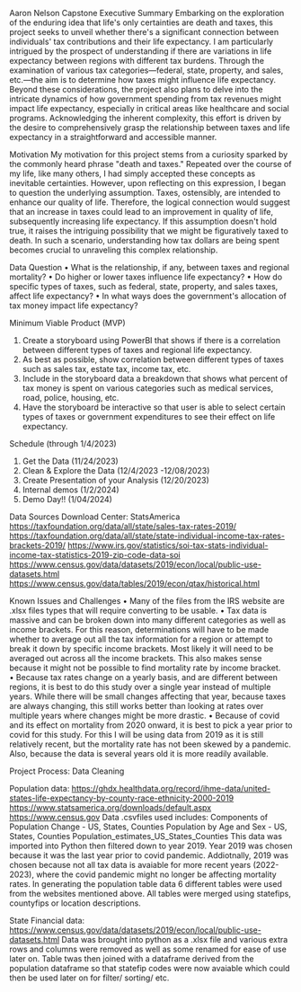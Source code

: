Aaron Nelson Capstone
Executive Summary
Embarking on the exploration of the enduring idea that life's only certainties are death and taxes, this project seeks to unveil whether there's a significant connection between individuals' tax contributions and their life expectancy. I am particularly intrigued by the prospect of understanding if there are variations in life expectancy between regions with different tax burdens. Through the examination of various tax categories—federal, state, property, and sales, etc.—the aim is to determine how taxes might influence life expectancy. Beyond these considerations, the project also plans to delve into the intricate dynamics of how government spending from tax revenues might impact life expectancy, especially in critical areas like healthcare and social programs. Acknowledging the inherent complexity, this effort is driven by the desire to comprehensively grasp the relationship between taxes and life expectancy in a straightforward and accessible manner.

Motivation
My motivation for this project stems from a curiosity sparked by the commonly heard phrase "death and taxes." Repeated over the course of my life, like many others, I had simply accepted these concepts as inevitable certainties. However, upon reflecting on this expression, I began to question the underlying assumption. Taxes, ostensibly, are intended to enhance our quality of life. Therefore, the logical connection would suggest that an increase in taxes could lead to an improvement in quality of life, subsequently increasing life expectancy. If this assumption doesn't hold true, it raises the intriguing possibility that we might be figuratively taxed to death. In such a scenario, understanding how tax dollars are being spent becomes crucial to unraveling this complex relationship.

Data Question
• What is the relationship, if any, between taxes and regional mortality?
• Do higher or lower taxes influence life expectancy?
• How do specific types of taxes, such as federal, state, property, and sales taxes, affect life expectancy?
• In what ways does the government's allocation of tax money impact life expectancy?

Minimum Viable Product (MVP)
1.	Create a storyboard using PowerBI that shows if there is a correlation between different types of taxes and regional life expectancy.
2.	As best as possible, show correlation between different types of taxes such as sales tax, estate tax, income tax, etc. 
3.	Include in the storyboard data a breakdown that shows what percent of tax money is spent on various categories such as medical services, road, police, housing, etc. 
4.	Have the storyboard be interactive so that user is able to select certain types of taxes or government expenditures to see their effect on life expectancy.

Schedule (through 1/4/2023)
1.	Get the Data (11/24/2023)
2.	Clean & Explore the Data (12/4/2023 -12/08/2023)
3.	Create Presentation of your Analysis (12/20/2023)
4.	Internal demos (1/2/2024)
5.	Demo Day!! (1/04/2024)

Data Sources
Download Center: StatsAmerica
https://taxfoundation.org/data/all/state/sales-tax-rates-2019/
https://taxfoundation.org/data/all/state/state-individual-income-tax-rates-brackets-2019/
https://www.irs.gov/statistics/soi-tax-stats-individual-income-tax-statistics-2019-zip-code-data-soi
https://www.census.gov/data/datasets/2019/econ/local/public-use-datasets.html
https://www.census.gov/data/tables/2019/econ/qtax/historical.html


Known Issues and Challenges
•	Many of the files from the IRS website are .xlsx files types that will require converting to be usable.
•	Tax data is massive and can be broken down into many different categories as well as income brackets. For this reason, determinations will have to be made whether to average out all the tax information for a region or attempt to break it down by specific income brackets. Most likely it will need to be averaged out across all the income brackets. This also makes sense because it might not be possible to find mortality rate by income bracket.  
•	Because tax rates change on a yearly basis, and are different between regions, it is best to do this study over a single year instead of multiple years. While there will be small changes affecting that year, because taxes are always changing, this still works better than looking at rates over multiple years where changes might be more drastic.
•	Because of covid and its effect on mortality from 2020 onward, it is best to pick a year prior to covid for this study. For this I will be using data from 2019 as it is still relatively recent, but the mortality rate has not been skewed by a pandemic. Also, because the data is several years old it is more readily available. 



Project Process:
    Data Cleaning

Population data:
https://ghdx.healthdata.org/record/ihme-data/united-states-life-expectancy-by-county-race-ethnicity-2000-2019
https://www.statsamerica.org/downloads/default.aspx   
 https://www.census.gov
Data .csvfiles used includes:
Components of Population Change - US, States, Counties
Population by Age and Sex - US, States, Counties
Population_estimates_US_States_Counties
This data was imported into Python then filtered down to year 2019. Year 2019 was chosen because it was the last year prior to covid pandemic. Addiotnally, 2019 was chosen because not all tax data is avaiable for more recent years (2022-2023), where the covid pandemic might no longer be affecting mortality rates. 
In generating the population table data 6 different tables were used from the websites mentioned above. All tables were merged using statefips, countyfips or location descriptions. 

State Financial data:
https://www.census.gov/data/datasets/2019/econ/local/public-use-datasets.html
Data was brought into python as a .xlsx file and various extra rows and columns were removed as well as some renamed for ease of use later on. Table twas then joined with a dataframe derived from the population dataframe so that statefip codes were now avaiable which could then be used later on for filter/ sorting/ etc. 